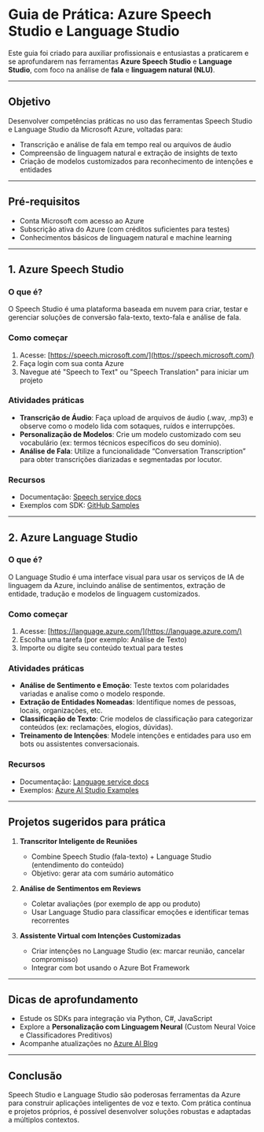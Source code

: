 # Guia de Prática: Azure Speech Studio e Language Studio

Este guia foi criado para auxiliar profissionais e entusiastas a praticarem e se aprofundarem nas ferramentas **Azure Speech Studio** e **Language Studio**, com foco na análise de **fala** e **linguagem natural (NLU)**.

---

##  Objetivo

Desenvolver competências práticas no uso das ferramentas Speech Studio e Language Studio da Microsoft Azure, voltadas para:

- Transcrição e análise de fala em tempo real ou arquivos de áudio
- Compreensão de linguagem natural e extração de insights de texto
- Criação de modelos customizados para reconhecimento de intenções e entidades

---

##  Pré-requisitos

- Conta Microsoft com acesso ao Azure
- Subscrição ativa do Azure (com créditos suficientes para testes)
- Conhecimentos básicos de linguagem natural e machine learning

---

## 1. Azure Speech Studio

###  O que é?

O Speech Studio é uma plataforma baseada em nuvem para criar, testar e gerenciar soluções de conversão fala-texto, texto-fala e análise de fala.

###  Como começar

1. Acesse: [https://speech.microsoft.com/](https://speech.microsoft.com/)
2. Faça login com sua conta Azure
3. Navegue até "Speech to Text" ou "Speech Translation" para iniciar um projeto

###  Atividades práticas

- **Transcrição de Áudio**: Faça upload de arquivos de áudio (.wav, .mp3) e observe como o modelo lida com sotaques, ruídos e interrupções.
- **Personalização de Modelos**: Crie um modelo customizado com seu vocabulário (ex: termos técnicos específicos do seu domínio).
- **Análise de Fala**: Utilize a funcionalidade “Conversation Transcription” para obter transcrições diarizadas e segmentadas por locutor.

###  Recursos

- Documentação: [Speech service docs](https://learn.microsoft.com/azure/cognitive-services/speech-service/)
- Exemplos com SDK: [GitHub Samples](https://github.com/Azure-Samples/cognitive-services-speech-sdk)

---

## 2. Azure Language Studio

###  O que é?

O Language Studio é uma interface visual para usar os serviços de IA de linguagem da Azure, incluindo análise de sentimentos, extração de entidade, tradução e modelos de linguagem customizados.

###  Como começar

1. Acesse: [https://language.azure.com/](https://language.azure.com/)
2. Escolha uma tarefa (por exemplo: Análise de Texto)
3. Importe ou digite seu conteúdo textual para testes

### Atividades práticas

- **Análise de Sentimento e Emoção**: Teste textos com polaridades variadas e analise como o modelo responde.
- **Extração de Entidades Nomeadas**: Identifique nomes de pessoas, locais, organizações, etc.
- **Classificação de Texto**: Crie modelos de classificação para categorizar conteúdos (ex: reclamações, elogios, dúvidas).
- **Treinamento de Intenções**: Modele intenções e entidades para uso em bots ou assistentes conversacionais.

###  Recursos

- Documentação: [Language service docs](https://learn.microsoft.com/azure/cognitive-services/language-service/)
- Exemplos: [Azure AI Studio Examples](https://learn.microsoft.com/en-us/azure/cognitive-services/language-service/samples)

---

##  Projetos sugeridos para prática

1. **Transcritor Inteligente de Reuniões**
   - Combine Speech Studio (fala-texto) + Language Studio (entendimento do conteúdo)
   - Objetivo: gerar ata com sumário automático

2. **Análise de Sentimentos em Reviews**
   - Coletar avaliações (por exemplo de app ou produto)
   - Usar Language Studio para classificar emoções e identificar temas recorrentes

3. **Assistente Virtual com Intenções Customizadas**
   - Criar intenções no Language Studio (ex: marcar reunião, cancelar compromisso)
   - Integrar com bot usando o Azure Bot Framework

---

##  Dicas de aprofundamento

- Estude os SDKs para integração via Python, C#, JavaScript
- Explore a **Personalização com Linguagem Neural** (Custom Neural Voice e Classificadores Preditivos)
- Acompanhe atualizações no [Azure AI Blog](https://techcommunity.microsoft.com/t5/azure-ai/ct-p/AzureAI)

---

##  Conclusão

Speech Studio e Language Studio são poderosas ferramentas da Azure para construir aplicações inteligentes de voz e texto. Com prática contínua e projetos próprios, é possível desenvolver soluções robustas e adaptadas a múltiplos contextos.
